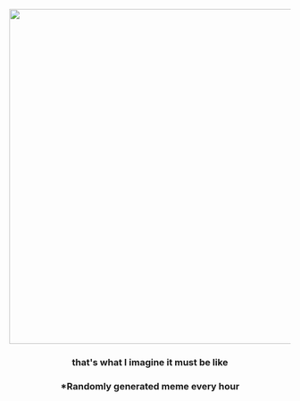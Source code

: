 <p align="center">
        <img src="https://i.redd.it/pemkcqv1ej0a1.jpg" width="600" height="600">
        </p>
        <h3 align="center">that's what I imagine it must be like</h3>
        <h3 align="center">*Randomly generated meme every hour</h3>
    